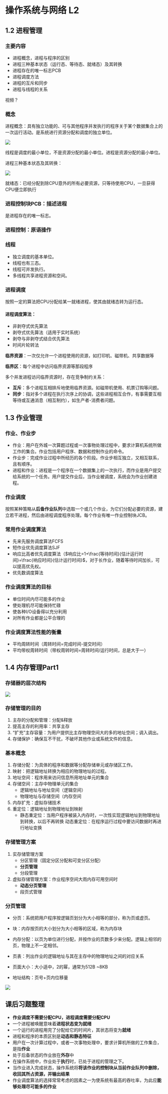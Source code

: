 # 操作系统与网络 L2

## 1.2 进程管理

### 主要内容

- 进程概念，进程与程序的区别
- 进程三种基本状态（运行态、等待态、就绪态）及其转换
- 进程存在的唯一标志PCB
- 进程调度方法
- 进程的互斥和同步
- 进程与线程的关系

视频？

### 概念

进程概念：具有独立功能的、可与其他程序并发执行的程序关于某个数据集合上的一次运行活动。是系统进行资源分配和调度的独立单位。

![](pictures/L2_1.png)

线程是调度的最小单位，不是资源分配的最小单位。进程是资源分配的最小单位。

进程三种基本状态及其转换：

![](pictures/L2_2.png)

就绪态：已经分配到除CPU意外的所有必要资源，只等待使用CPU，一旦获得CPU便立即执行

### 进程控制块PCB：描述进程

是进程存在的唯一标志。

### 进程控制：原语操作

### 线程

 - 独立调度的基本单位。
 - 线程也有三态。
 - 线程可并发执行。
 - 多线程共享进程资源和空间。


### 进程调度

按照一定的算法把CPU分配给某一就绪进程，使其由就绪态转为运行态。

#### 进程调度算法：

- 非剥夺式优先算法
- 剥夺式优先算法（适用于实时系统）
- 剥夺与非剥夺式结合优先算法
- 时间片轮转法

**临界资源**：一次仅允许一个进程使用的资源，如打印机、磁带机、共享数据等

**临界区**：每个进程中访问临界资源等那段程序

多个并发进程访问临界资源时，存在竞争制约关系：

- **互斥**：多个进程互相排斥地使用临界资源。如磁带机使用、机票订购等问题。
- **同步**：指对多个进程在执行次序上的协调，这些进程相互合作，有事需要互相等待或互通消息（相互制约），如生产者-消费者问题。


## 1.3 作业管理

### 作业、作业步

- 作业：用户在外城一次算题过程或一次事物处理过程中，要求计算机系统所做工作的集合。作业包括用户程序、数据和控制作业的命令。
- 作业步：完成作业过程中所经历的各个阶段。作业步相互独立，又相互联系，且有顺序。
- 进程和作业：进程是一个程序在一个数据集上的一次执行，而作业是用户提交给系统的一个任务。用户提交作业后，当作业被调度，系统会为作业创建进程。

### 作业调度

按照某种策略从**后备作业队列**中选取一个或几个作业，为它们分配必要的资源，建立若干进程，然后由进程调度程序处理。每个作业有唯一作业控制块JCB。

### 常用作业调度算法

- 先来先服务调度算法FCFS
- 短作业优先调度算法SJF
- 响应比高者优先调度算法（$响应比=1+\frac{等待时间}{估计运行时间}=\frac{响应时间}{估计运行时间}$，对于长作业，随着等待时间加长，可以提高优先权。
- 优先数调度算法

### 作业调度算法的目标

- 单位时间内尽可能多的作业
- 使处理机尽可能保持忙碌
- 使各种I/O设备得以充分利用
- 对所有作业都是公平合理的

### 作业调度算法性能的衡量

- 平均周转时间（周转时间=完成时间-提交时间）
- 平均带权周转时间（带权周转时间=周转时间/运行时间，总是大于一）


## 1.4 内存管理Part1

### 存储器的层次结构

![](pictures/L2_3.png)

### 存储管理的目的

1. 主存的分配和管理：分配&释放
2. 提高主存的利用率：共享主存
3. “扩充”主存容量：为用户提供比主存物理空间大的多的地址空间；调入调出。
4. 存储保护：确保互不干扰，不破坏其他作业或系统文件的信息。

### 基本概念

1. 存储分配：为具体的程序和数据等分配存储单元或存储区工作。
2. 映射：把逻辑地址转换为相应的物理地址的过程。
3. 地址空间：程序用来访问信息所用地址单元的集合
4. 存储空间：主存中物理单元的集合
	- 逻辑地址与地址空间（逻辑空间）
	- 物理地址与存储空间（内存空间
5. 内存扩充：虚拟存储技术
6. 重定位：逻辑地址到物理地址到映射
	- 静态重定位：当用户程序被装入内存时，一次性实现逻辑地址到物理地址到转换，以后不再转换
动态重定位：在程序运行过程中要访问数据时再进行地址变换


### 存储管理方案
1. 实存储管理方案
	- 分区管理（固定分区分配和可变分区分配）
	- **分页管理**
	- 分段管理
2. 虚拟存储管理方案：作业程序空间大雨内存可用空间时
	- **动态分页管理**
	- 段页式管理


### 分页管理

- 分页：系统把用户程序按逻辑页划分为大小相等的部分，称为页或虚页。
- 块：内存按页的大小划分为大小相等的区域，称为内存块
- 内存分配：以页为单位进行分配，并按作业的页数多少来分配。逻辑上相邻的页，物理上不一定相邻。
- 页表：列出作业的逻辑地址与其在主存中的物理地址之间的对应关系
- 页面大小：大小适中，2的幂，通常为512B ~8KB 

- 地址结构：页号+页内位移量

![](pictures/L2_4.png)


## 课后习题整理

- **作业调度不需要分配CPU，进程调度需要分配CPU**
- 一个进程被唤醒意味着**进程状态变为就绪**
- 一个运行的进程用完了分配给它的时间片，其状态将变为**就绪**
- 进程和程序的本质区别是**动态和静态特征**
- 用户在一次计算过程中，或者一次事物处理中，要求计算机所做的工作集合，是指**作业**
- 处于后备状态的作业放在**外存**中
- 在操作系统中，作业处于**执行**时，已处于进程的管理之下。
- 当作业进入完成状态，操作系统将**将该作业的控制块从当前作业队列中删除，收回其所占资源，并输出结果**
- 作业调度算法的选择常常考虑的因素之一为使系统有最高的吞吐率，为此应**能够处理尽可能多的作业**
